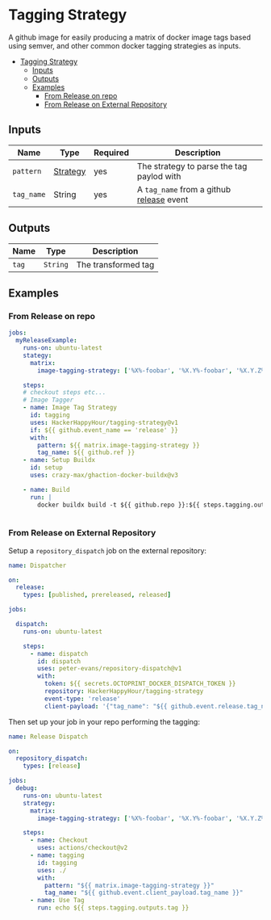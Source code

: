 # Tagging Strategy

A github image for easily producing a matrix of docker image tags based
using semver, and other common docker tagging strategies as inputs.

- [Tagging Strategy](#tagging-strategy)
  - [Inputs](#inputs)
  - [Outputs](#outputs)
  - [Examples](#examples)
    - [From Release on repo](#from-release-on-repo)
    - [From Release on External Repository](#from-release-on-external-repository)

## Inputs

| Name             | Type    | Required   | Description                        |
|------------------|---------|------------|------------------------------------|
| `pattern`        | [Strategy](#strategies) | yes | The strategy to parse the tag paylod with |
| `tag_name` | String | yes | A `tag_name` from a github [release][] event |


## Outputs

| Name             | Type    | Description |
|------------------|---------|-------------|
| `tag` | `String` | The transformed tag |

## Examples

### From Release on repo 
```yaml
jobs:
  myReleaseExample:
    runs-on: ubuntu-latest
    stategy:
      matrix:
        image-tagging-strategy: ['%X%-foobar', '%X.Y%-foobar', '%X.Y.Z%-foobar']

    steps:
    # checkout steps etc...
    # Image Tagger
    - name: Image Tag Strategy
      id: tagging
      uses: HackerHappyHour/tagging-strategy@v1
      if: ${{ github.event_name == 'release' }}
      with:
        pattern: ${{ matrix.image-tagging-strategy }}
        tag_name: ${{ github.ref }}
    - name: Setup Buildx
      id: setup
      uses: crazy-max/ghaction-docker-buildx@v3

    - name: Build
      run: |
        docker buildx build -t ${{ github.repo }}:${{ steps.tagging.outputs.tag }} .
  
```

### From Release on External Repository 

Setup a `repository_dispatch` job on the external repository:

```yaml
name: Dispatcher

on:
  release:
    types: [published, prereleased, released]

jobs:

  dispatch:
    runs-on: ubuntu-latest

    steps:
      - name: dispatch
        id: dispatch
        uses: peter-evans/repository-dispatch@v1
        with:
          token: ${{ secrets.OCTOPRINT_DOCKER_DISPATCH_TOKEN }}
          repository: HackerHappyHour/tagging-strategy
          event-type: 'release'
          client-payload: '{"tag_name": "${{ github.event.release.tag_name }}"}'

```

Then set up your job in your repo performing the tagging:

```yaml
name: Release Dispatch

on:
  repository_dispatch:
    types: [release]

jobs:
  debug:
    runs-on: ubuntu-latest
    strategy:
      matrix:
        image-tagging-strategy: ['%X%-foobar', '%X.Y%-foobar', '%X.Y.Z%-foobar']

    steps:
      - name: Checkout
        uses: actions/checkout@v2
      - name: tagging
        id: tagging
        uses: ./
        with:
          pattern: "${{ matrix.image-tagging-strategy }}"
          tag_name: "${{ github.event.client_payload.tag_name }}"
      - name: Use Tag
        run: echo ${{ steps.tagging.outputs.tag }}

```

[release]: https://docs.github.com/en/actions/reference/events-that-trigger-workflows#release
